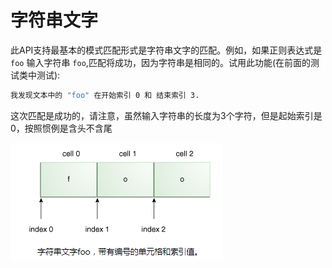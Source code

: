 # 字符串文字

此API支持最基本的模式匹配形式是字符串文字的匹配。例如，如果正则表达式是 `foo` 输入字符串 `foo`,匹配将成功，因为字符串是相同的。试用此功能(在前面的测试类中测试):
```bash
我发现文本中的 "foo" 在开始索引 0 和 结束索引 3.
```

这次匹配是成功的，请注意，虽然输入字符串的长度为3个字符，但是起始索引是0，按照惯例是含头不含尾

![](/assets/essential/regex/正则表达式-字符串.png)
